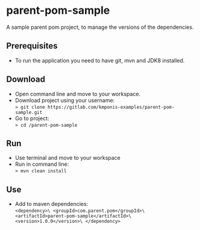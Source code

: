 # parent-pom-sample
A sample parent pom project, to manage the versions of the dependencies.

## Prerequisites
* To run the application you need to have git, mvn and JDK8 installed.

## Download
* Open command line and move to your workspace.
* Download project using your username: 
<br>`> git clone https://gitlab.com/kmponis-examples/parent-pom-sample.git`
* Go to project: 
<br>`> cd /parent-pom-sample`

## Run 
* Use terminal and move to your workspace
* Run in command line:
  <br>`> mvn clean install`

## Use
* Add to maven dependencies:
  <br>`<dependency>\
  <groupId>com.parent.pom</groupId>\
  <artifactId>parent-pom-sample</artifactId>\
  <version>1.0.0</version>\
  </dependency>`